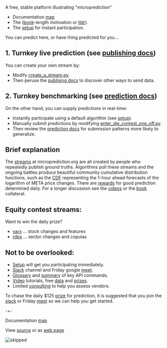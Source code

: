 A free, stable platform illustrating "microprediction" 

 - Documentation [map](https://microprediction.github.io/microprediction/map.html)
 - The ([book](https://microprediction.github.io/building_an_open_ai_network/)-length motivation or [tldr](https://microprediction.github.io/microprediction/tldr.html)). 
 - The [setup](https://microprediction.github.io/microprediction/setup) for instant participation.  

You can predict here, or have thing predicted for you...

## 1. Turnkey live prediction (see [publishing docs](https://microprediction.github.io/microprediction/publish.html))

You can create your own stream by:

 - Modify [create_a_stream.py](https://github.com/microprediction/microprediction/blob/master/hello_world/create_a_stream.py). 
 - Then peruse the [publising docs](https://microprediction.github.io/microprediction/publish.html) to discover other ways to send data.
 
## 2. Turnkey benchmarking (see [prediction docs](https://microprediction.github.io/microprediction/predict.html))

On the other hand, you can supply predictions in real-time:

  - Instantly participate using a default algorithm (see [setup](https://microprediction.github.io/microprediction/setup.html)).
  - Manually submit predictions by modifying
[enter_die_contest_one_off.py](https://github.com/microprediction/microprediction/blob/master/hello_world/enter_die_contest_one_off.py).
  - Then review the [prediction docs](https://microprediction.github.io/microprediction/predict.html) for submission patterns more likely to generalize.

## Brief explanation

The [streams](https://www.microprediction.org/browse_streams.html) at
microprediction.org are all created by people who repeatedly publish ground truths. Algorithms
poll these streams and the ongoing battles produce 
beautiful community cumulative distribution functions, such as the [CDF](https://www.microprediction.org/stream_dashboard.html?stream=faang_1&horizon=3555) representing the 1-hour ahead
forecasts of the logarithm of META price changes. There are [rewards](https://www.microprediction.com/competitions/daily) for good prediction determined daily. For a longer discussion see the [videos](https://github.com/microprediction/microprediction/blob/master/docs/videos.md) or the 
[book](https://microprediction.github.io/building_an_open_ai_network/) collateral.  

## Equity contest streams:
Want to win the daily prize?

 - [yarx](https://microprediction.github.io/microprediction/yarx.html) ... stock changes and features
 - [rdps](https://microprediction.github.io/microprediction/rdps.html) ... sector changes and copulas
  
## Not to be overlooked:

 - [Setup](https://microprediction.github.io/microprediction/setup.html) will get you participating immediately. 
 - [Slack](https://microprediction.github.io/microprediction/slack.html) channel and Friday google [meet](https://microprediction.github.io/microprediction/meet.html).
 - [Glossary](https://microprediction.github.io/microprediction/glossary.html) and [summary](https://microprediction.github.io/microprediction/summary.html) of key API commands.
 - [Video](https://microprediction.github.io/microprediction/videos.html) tutorials, free [data](https://microprediction.github.io/microprediction/data.html) and [prizes](https://microprediction.github.io/microprediction/prizes.html). 
 - Limited [consulting](https://microprediction.github.io/microprediction/consulting.html) to help you assess vendors. 
 
 To chase the daily $125 [prize](https://www.microprediction.com/competitions/daily) for prediction, it is suggested that you join the [slack](https://microprediction.github.io/microprediction/slack.html) or Friday [meet](https://microprediction.github.io/microprediction/meet.html) so we can help you get started.
  
 
  
-+- 

Documentation [map](https://microprediction.github.io/microprediction/map.html) 

View [source](https://github.com/microprediction/microprediction/blob/master/docs/README.md) or as [web page](https://microprediction.github.io/microprediction/)


![skipped](/microprediction/assets/images/skipped_statistics.png)






